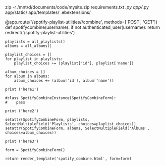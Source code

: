 zip -r /mnt/d/documents/code/mysite.zip requirements.txt *.py app/*.py app/static/ app/templates/ .ebextensions/



@app.route('/spotify-playlist-utilities/<username>/combine', methods=['POST', 'GET'])
def spotifycombine(username):
    if not authenticated_user(username):
        return redirect('/spotify-playlist-utilities')

    playlists = all_playlists()
    albums = all_albums()

    playlist_choices = []
    for playlist in playlists:
        playlist_choices += (playlist['id'], playlist['name'])

    album_choices = []
    for album in albums:
        album_choices += (album['id'], album['name'])
    
    print ('here1')

    #class SpotifyCombineInstance(SpotifyCombineForm):
    #    pass

    print ('here2')

    setattr(SpotifyCombineForm, playlists, SelectMultipleField('Playlists', choices=playlist_choices))
    setattr(SpotifyCombineForm, albums, SelectMultipleField('Albums', choices=album_choices))

    print ('here3')

    form = SpotifyCombineForm()

    return render_template('spotify_combine.html', form=form)